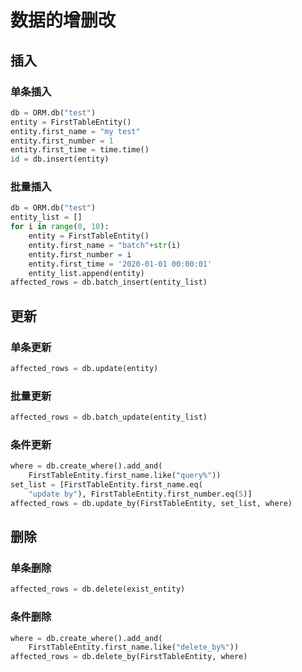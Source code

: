 # 数据的增删改

## 插入

### 单条插入

``` python
db = ORM.db("test")
entity = FirstTableEntity()
entity.first_name = "my test"
entity.first_number = 1
entity.first_time = time.time()
id = db.insert(entity)
```

### 批量插入

``` python
db = ORM.db("test")
entity_list = []
for i in range(0, 10):
    entity = FirstTableEntity()
    entity.first_name = "batch"+str(i)
    entity.first_number = i
    entity.first_time = '2020-01-01 00:00:01'
    entity_list.append(entity)
affected_rows = db.batch_insert(entity_list)
```

## 更新

### 单条更新

``` python
affected_rows = db.update(entity)
```

### 批量更新

``` python
affected_rows = db.batch_update(entity_list)
```

### 条件更新

``` python
where = db.create_where().add_and(
    FirstTableEntity.first_name.like("query%"))
set_list = [FirstTableEntity.first_name.eq(
    "update by"), FirstTableEntity.first_number.eq(5)]
affected_rows = db.update_by(FirstTableEntity, set_list, where)
```

## 删除

### 单条删除

``` python
affected_rows = db.delete(exist_entity)
```

### 条件删除

``` python
where = db.create_where().add_and(
    FirstTableEntity.first_name.like("delete_by%"))
affected_rows = db.delete_by(FirstTableEntity, where)
```

